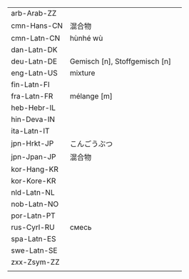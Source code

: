| | | |
|-|-|-|
| arb-Arab-ZZ |  |  |
| cmn-Hans-CN | 混合物 |  |
| cmn-Latn-CN | hùnhé wù |  |
| dan-Latn-DK |  |  |
| deu-Latn-DE | Gemisch [n], Stoffgemisch [n] |  |
| eng-Latn-US | mixture |  |
| fin-Latn-FI |  |  |
| fra-Latn-FR | mélange [m] |  |
| heb-Hebr-IL |  |  |
| hin-Deva-IN |  |  |
| ita-Latn-IT |  |  |
| jpn-Hrkt-JP | こんごうぶつ |  |
| jpn-Jpan-JP | 混合物 |  |
| kor-Hang-KR |  |  |
| kor-Kore-KR |  |  |
| nld-Latn-NL |  |  |
| nob-Latn-NO |  |  |
| por-Latn-PT |  |  |
| rus-Cyrl-RU | смесь |  |
| spa-Latn-ES |  |  |
| swe-Latn-SE |  |  |
| zxx-Zsym-ZZ |  |  |
|  |  |  |